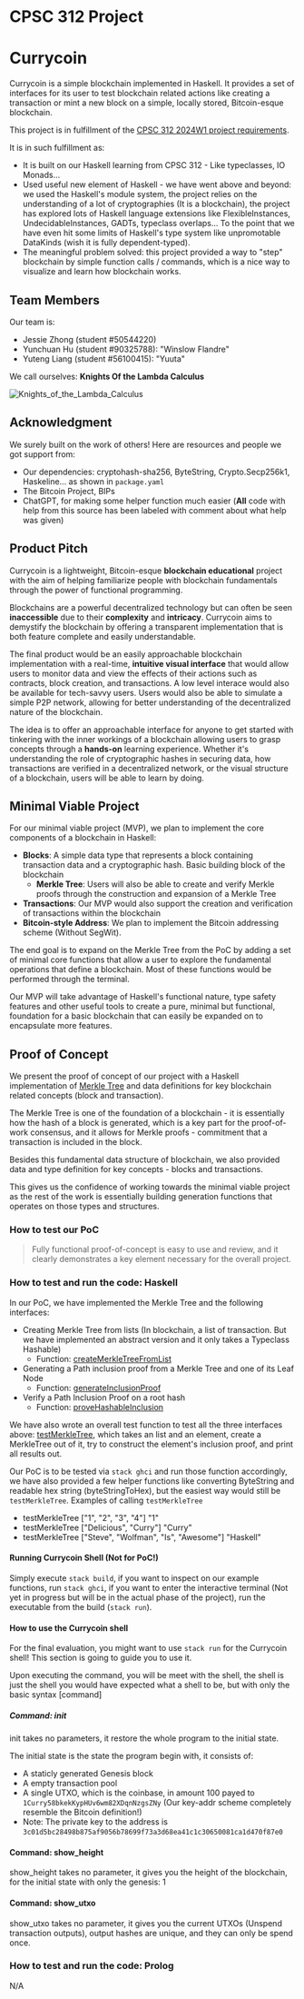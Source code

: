 # CPSC 312 Project

# Currycoin

Currycoin is a simple blockchain implemented in Haskell. It provides a set of interfaces for its user to test blockchain related actions like creating a transaction or mint a new block on a simple, locally stored, Bitcoin-esque blockchain.

This project is in fulfillment of the [CPSC 312 2024W1 project requirements](https://steven-wolfman.github.io/cpsc-312-website-2024W1/project.html).

It is in such fulfillment as:
+ It is built on our Haskell learning from CPSC 312 - Like typeclasses, IO Monads...
+ Used useful new element of Haskell - we have went above and beyond: we used the Haskell's module system, the project relies on the understanding of a lot of cryptographies (It is a blockchain), the project has explored lots of Haskell language extensions like FlexibleInstances, UndecidableInstances, GADTs, typeclass overlaps... To the point that we have even hit some limits of Haskell's type system like unpromotable DataKinds (wish it is fully dependent-typed).
+ The meaningful problem solved: this project provided a way to "step" blockchain by simple function calls / commands, which is a nice way to visualize and learn how blockchain works.
## Team Members

Our team is:

+ Jessie Zhong (student #50544220)
+ Yunchuan Hu (student #90325788):  "Winslow Flandre"
+ Yuteng Liang (student #56100415): "Yuuta"

We call ourselves: __Knights Of the Lambda Calculus__

![Knights_of_the_Lambda_Calculus](https://i.ibb.co/9VTSJX1/Knights-of-the-Lambda-Calculus.png)

## Acknowledgment

We surely built on the work of others! Here are resources and people we got support from:

+ Our dependencies: cryptohash-sha256, ByteString, Crypto.Secp256k1, Haskeline... as shown in `package.yaml`
+ The Bitcoin Project, BIPs
+ ChatGPT, for making some helper function much easier (**All** code with help from this source has been labeled with comment about what help was given)

## Product Pitch

Currycoin is a lightweight, Bitcoin-esque **blockchain educational** project with the aim of helping familiarize people with blockchain fundamentals through the power of functional programming.

Blockchains are a powerful decentralized technology but can often be seen **inaccessible** due to their **complexity** and **intricacy**. Currycoin aims to demystify the blockchain by offering a transparent implementation that is both feature complete and easily understandable.

The final product would be an easily approachable blockchain implementation with a real-time, **intuitive visual interface** that would allow users to monitor data and view the effects of their actions such as contracts, block creation, and transactions. A low level interace would also be available for tech-savvy users. Users would also be able to simulate a simple P2P network, allowing for better understanding of the decentralized nature of the blockchain.

The idea is to offer an approachable interface for anyone to get started with tinkering with the inner workings of a blockchain allowing users to grasp concepts through a **hands-on** learning experience.  Whether it's understanding the role of cryptographic hashes in securing data, how transactions are verified in a decentralized network, or the visual structure of a blockchain, users will be able to learn by doing.

## Minimal Viable Project

For our minimal viable project (MVP), we plan to implement the core components of a blockchain in Haskell:

* **Blocks**: A simple data type that represents a block containing transaction data and a cryptographic hash. Basic building block of the blockchain
    * **Merkle Tree**: Users will also be able to create and verify Merkle proofs through the construction and expansion of a Merkle Tree
* **Transactions**: Our MVP would also support the creation and verification of transactions within the blockchain
* **Bitcoin-style Address**: We plan to implement the Bitcoin addressing scheme (Without SegWit).


The end goal is to expand on the Merkle Tree from the PoC by adding a set of minimal core functions that allow a user to explore the fundamental operations that define a blockchain. Most of these functions would be performed through the terminal.

Our MVP will take advantage of Haskell's functional nature, type safety features and other useful tools to create a pure, minimal but functional, foundation for a basic blockchain that can easily be expanded on to encapsulate more features.

## Proof of Concept

We present the proof of concept of our project with a Haskell implementation of [Merkle Tree](https://en.wikipedia.org/wiki/Merkle_tree) and data definitions for key blockchain related concepts (block and transaction).

The Merkle Tree is one of the foundation of a blockchain - it is essentially how the hash of a block is generated, which is a key part for the proof-of-work consensus, and it allows for Merkle proofs - commitment that a transaction is included in the block.

Besides this fundamental data structure of blockchain, we also provided data and type definition for key concepts - blocks and transactions.

This gives us the confidence of working towards the minimal viable project as the rest of the work is essentially building generation functions that operates on those types and structures.

### How to test our PoC
<!-- Include links (likely even line-level links, which are easy to create in Github) throughout to critical pieces of
the code to make it easy for us to understand what you've accomplished and how it fulfills the requirements.

Also include instructions for us to test and run your code. (See our guidelines below.) -->

<!-- A good goal to aim for is the top rubric item from proposal grading: -->

> Fully functional proof-of-concept is easy to use and review, and it clearly demonstrates a key element necessary for the overall project.

### How to test and run the code: Haskell


In our PoC, we have implemented the Merkle Tree and the following interfaces:
* Creating Merkle Tree from lists (In blockchain, a list of transaction. But we have implemented an abstract version and it only takes a Typeclass Hashable)
    * Function: [createMerkleTreeFromList](https://github.students.cs.ubc.ca/tokenjz3/cpsc312-project/blob/f88bf293dfcb21725cacd5e7097efc231d8013d8/haskell/app/Main.hs#L163C1-L163C25)
* Generating a Path inclusion proof from a Merkle Tree and one of its Leaf Node
    * Function: [generateInclusionProof](https://github.students.cs.ubc.ca/tokenjz3/cpsc312-project/blob/f88bf293dfcb21725cacd5e7097efc231d8013d8/haskell/app/Main.hs#L173C1-L173C23)
* Verify a Path Inclusion Proof on a root hash
    * Function: [proveHashableInclusion](https://github.students.cs.ubc.ca/tokenjz3/cpsc312-project/blob/f88bf293dfcb21725cacd5e7097efc231d8013d8/haskell/app/Main.hs#L191C1-L191C23)

We have also wrote an overall test function to test all the three interfaces above: [testMerkleTree](https://github.students.cs.ubc.ca/tokenjz3/cpsc312-project/blob/f88bf293dfcb21725cacd5e7097efc231d8013d8/haskell/app/Main.hs#L231), which takes an list and an element, create a MerkleTree out of it, try to construct the element's inclusion proof, and print all results out.

Our PoC is to be tested via `stack ghci` and run those function accordingly, we have also provided a few helper functions like converting ByteString and readable hex string (byteStringToHex), but the easiest way would still be `testMerkleTree`.
Examples of calling `testMerkleTree`
* testMerkleTree ["1", "2", "3", "4"] "1"
* testMerkleTree ["Delicious", "Curry"] "Curry"
* testMerkleTree ["Steve", "Wolfman", "Is", "Awesome"] "Haskell"


#### Running Currycoin Shell (Not for PoC!)
Simply execute `stack build`, if you want to inspect on our example functions, run `stack ghci`, if you want to enter the interactive terminal (Not yet in progress but will be in the actual phase of the project), run the executable from the build (`stack run`).
#### How to use the Currycoin shell
For the final evaluation, you might want to use `stack run` for the Currycoin shell! This section is going to guide you to use it.

Upon executing the command, you will be meet with the shell, the shell is just the shell you would have expected what a shell to be, but with only the basic syntax [command] <parameters>
##### Command: init
init takes no parameters, it restore the whole program to the initial state.

The initial state is the state the program begin with, it consists of:

- A staticly generated Genesis block
- A empty transaction pool
- A single UTXO, which is the coinbase, in amount 100 payed to `1Curry58bkekKypHUv6wm82XDqnNzgsZNy` (Our key-addr scheme completely resemble the Bitcoin definition!)
- Note: The private key to the address is `3c01d5bc28498b875af9056b78699f73a3d68ea41c1c30650081ca1d470f87e0`

#### Command: show\_height
show\_height takes no parameter, it gives you the height of the blockchain, for the initial state with only the genesis: 1

#### Command: show\_utxo
show\_utxo takes no parameter, it gives you the current UTXOs (Unspend transaction outputs), output hashes are unique, and they can only be spend once.
<!--
As it is currently set up, editing works best if you first `cd` into the `haskell` subdirectory and open VS Code on that directory (`code .`). There is a `Makefile` with some helpful aliases, but you can also just use `stack` as normal.

Note: We expect to be able to test your code by running `stack test`. Included among your tests should be some that demonstrate the core functionality of your code. (We will be running `make haskell-eval` from the project root.)

We should be able to further explore your code's functionality by running `stack ghci`, and you should instruct us on some interesting cases to try. -->

### How to test and run the code: Prolog
N/A
<!-- Replace this section with instructions to us for how to test and run your code.

We have set up a simple test file for you to extend using [Prolog Unit Testing](https://www.swi-prolog.org/pldoc/doc_for?object=section(%27packages/plunit.html%27)) library for testing. Included among your tests should be some that demonstrate the core functionality of your code. Please remove the example tests before you submit or you will lose marks. (We will be running `make prolog-eval` from the project root.)

In the `prolog` directory, you can run `make test` to run the unit tests. You can also load the test file into the swipl repl with `make test-repl` and in that repl you can run `run_tests.` to run those tests.

If you include instructions different from these, be **absolutely sure** that they will work well for us in whatever environment we run your code and that they will be as easy to use as the instructions above!
 -->


